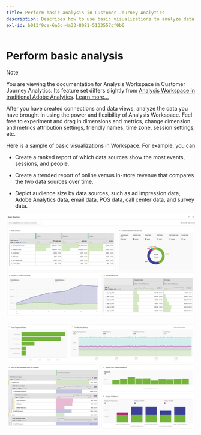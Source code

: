 ```yaml
---
title: Perform basic analysis in Customer Journey Analytics
description: Describes how to use basic visualizations to analyze data in Customer Journey Analytics
exl-id: b013f9ce-6a6c-4a33-8081-5133557cf0b6
---
```

# Perform basic analysis

>[!NOTE]
>
>You are viewing the documentation for Analysis Workspace in Customer Journey Analytics. Its feature set differs slightly from [Analysis Workspace in traditional Adobe Analytics](https://experienceleague.adobe.com/docs/analytics/analyze/analysis-workspace/home.html). [Learn more...](/help/getting-started/cja-aa.md)

After you have created connections and data views, analyze the data you have brought in using the power and flexibility of Analysis Workspace. Feel free to experiment and drag in dimensions and metrics, change dimension and metrics attribution settings, friendly names, time zone, session settings, etc.

Here is a sample of basic visualizations in Workspace. For example, you can

* Create a ranked report of which data sources show the most events, sessions, and people.

* Create a trended report of online versus in-store revenue that compares the two data sources over time.

* Depict audience size by data sources, such as ad impression data, Adobe Analytics data, email data, POS data, call center data, and survey data.

 ![](assets/cja-basic-analysis.png)

 ![](assets/cja-basic-analysis2.png)
